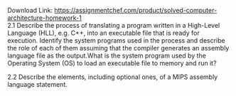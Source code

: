Download Link: https://assignmentchef.com/product/solved-computer-architecture-homework-1
<br>
2.1 Describe the process of translating a program written in a High-Level Language (HLL), e.g. C++, into an executable file that is ready for execution. Identify the system programs used in the process and describe the role of each of them assuming that the compiler generates an assembly language file as the output.What is the system program used by the Operating System (OS) to load an executable file to memory and run it?

2.2 Describe the elements, including optional ones, of a MIPS assembly language statement.